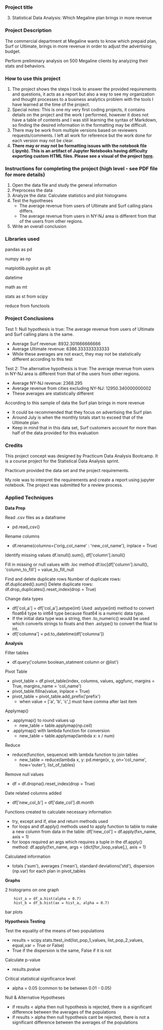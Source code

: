 ### Project title
03. Statistical Data Analysis: Which Megaline plan brings in more revenue

### Project Description
The commercial department at Megaline wants to know which prepaid plan, Surf or Ultimate, brings in more revenue in order to adjust the advertising budget.

Perform preliminary analysis on 500 Megaline clients by analyzing their stats and behaviors.

### How to use this project
1. The project shows the steps I took to answer the provided requirements and questions, it acts as a report but also a way to see my organization and thought processes to a business analytics problem with the tools I have learned at the time of the project.
2. Special notes: This is one my very first coding projects, it contains details on the project and the work I performed, however it does not have a table of contents and I was still learning the syntax of Markdown, so finding the desired information in the formatting may be difficult.
3. There may be work from multiple versions based on reviewers requests/comments. I left all work for reference but the work done for each version may not be clear.
4. **There may or may not be formatting issues with the notebook file (.ipynb). This is an artifact of Jupyter Notebooks having difficulty exporting custom HTML files. Please see a visual of the project [here](http://htmlpreview.github.io/?https://github.com/JoleneGlenn/Data-Analytics-Projects-Practicum/blob/main/03_statistical_data_analysis_megaline_revenue/03_sda_telecom_research_accepted.html).**

### Instructions for completing the project (high level - see PDF file for more details)
1. Open the data file and study the general information
2. Preprocess the data
3. Analyze the data: Calculate statistics and plot histograms
4. Test the hypotheses
	- The average revenue from users of Ultimate and Surf calling plans differs.
	- The average revenue from users in NY-NJ area is different from that of the users from other regions.
5. Write an overall conclusion

### Libraries used
pandas as pd

numpy as np

matplotlib.pyplot as plt

datetime

math as mt

stats as st from scipy

reduce from functools

### Project Conclusions
Test 1: Null hypothesis is true: The average revenue from users of Ultimate and Surf calling plans is the same.
- Average Surf revenue: 8932.301666666666
- Average Ultimate revenue: 6386.333333333333
- While these averages are not exact, they may not be statistically different according to this test

Test 2: The alternative hypothesis is true: The average revenue from users in NY-NJ area is different from that of the users from other regions.
- Average NY-NJ revenue: 2368.295
- Average revenue from cities excluding NY-NJ: 12950.340000000002
- These averages are statistically different

According to this sample of data the Surf plan brings in more revenue
- It could be recommended that they focus on advertising the Surf plan
- Around July is when the monthly totals start to exceed that of the Ultimate plan
- Keep in mind that in this data set, Surf customers account for more than half of the data provided for this evaluation

### Credits
This project concept was designed by Practicum Data Analysis Bootcamp. It is a course project for the Statistical Data Analysis sprint. 

Practicum provided the data set and the project requirements. 

My role was to interpret the requirements and create a report using jupyter notebook. The project was submitted for a review process.

### Applied Techniques
**Data Prep**

Read .csv files as a dataframe
- pd.read_csv()

Rename columns
- df.rename(columns={'orig_col_name' : 'new_col_name'}, inplace = True)

Identify missing values
df.isnull().sum(), df['column'].isnull()

Fill in missing or null values with .loc method
df.loc[df['column'].isnull(), 'column_to_fill'] = value_to_fill_null

Find and delete duplicate rows
Number of duplicate rows: df.duplicated().sum()
Delete duplicate rows: df.drop_duplicates().reset_index(drop = True)

Change data types
- df['col_a'] = df['col_a'].astype(int) Used .astype(int) method to convert float64 type to int64 type because float64 is a numeric data type.
- If the initial data type was a string, then .to_numeric() would be used which converts strings to floats and then .astype() to convert the float to int.
- df['columna'] = pd.to_datetime(df['columna'])

**Analysis**

Filter tables
- df.query('column boolean_statment column or @list')

Pivot Table
- pivot_table = df.pivot_table(index, columns, values, aggfunc, margins = True, margins_name = 'col_name')
- pivot_table.fillna(value, inplace = True)
- pivot_table = pivot_table.add_prefix('prefix')
	- when value = ['a', 'b', 'c',] must have comma after last item

Applymap()
- .applymap() to round values up
	- new_table = table.applymap(np.ceil)
- .applymap() with lambda function for conversion
	- new_table = table.applymap(lambda x: x / num)

Reduce
- reduce(function, sequence) with lambda function to join tables
	- new_table = reduce(lambda x, y: pd.merge(x, y, on='col_name', how='outer'), list_of_tables)

Remove null values
- df = df.dropna().reset_index(drop = True)

Date related columns added
- df['new_col_b'] = df['date_col'].dt.month

Functions created to calculate necessary information
- try, except and if, else and return methods used
- for loops and df.apply() methods used to apply function to table to make a new column from data in the table: df['new_col'] = df.apply(fxn_name, axis = 1)
- for loops required an args which requires a tuple in the df.apply() method: df.apply(fxn_name, args = (dict[for_loop_value],), axis = 1)

Calculated information
- totals ('sum'), averages ('mean'), standard  deviations('std'), dispersion (np.var) for each plan in pivot_tables

**Graphs**

2 histograms on one graph
```
	hist_a = df_a.hist(alpha = 0.7)
	hist_b = df_b.hist(ax = hist_a, alpha = 0.7)
```

bar plots

**Hypothesis Testing**

Test the equality of the means of two populations
- results = scipy.stats.ttest_ind(list_pop_1_values, list_pop_2_values, equal_var = True or False)
- True if the dispersion is the same, False if it is not

Calculate p-value
- results.pvalue

Critical statistical significance level
- alpha = 0.05 (common to be between 0.01 - 0.05)

Null & Alternative Hypotheses
- if results < alpha then null hypothesis is rejected, there is a significant difference between the averages of the populations
- if results > alpha then null hypothesis cant be rejected, there is not a significant difference between the averages of the populations